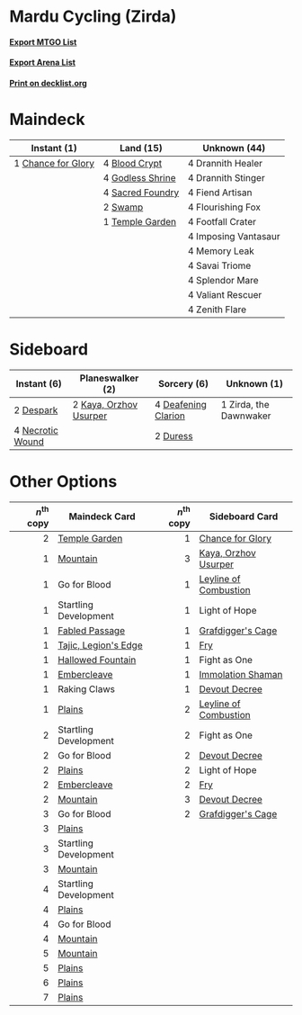 # Mardu Cycling (Zirda)

#### [Export MTGO List](../collection/Mardu%20Cycling%20(Zirda)/Mardu%20Cycling%20(Zirda).txt)
#### [Export Arena List](../collection/Mardu%20Cycling%20(Zirda)/Mardu%20Cycling%20(Zirda)_arena.txt)
#### [Print on decklist.org](http://decklist.org/?deckmain=4%09Blood%20Crypt%0A1%09Chance%20for%20Glory%0A4%09Drannith%20Healer%0A4%09Drannith%20Stinger%0A4%09Fiend%20Artisan%0A4%09Flourishing%20Fox%0A4%09Footfall%20Crater%0A4%09Godless%20Shrine%0A4%09Imposing%20Vantasaur%0A4%09Memory%20Leak%0A4%09Sacred%20Foundry%0A4%09Savai%20Triome%0A4%09Splendor%20Mare%0A2%09Swamp%0A1%09Temple%20Garden%0A4%09Valiant%20Rescuer%0A4%09Zenith%20Flare&deckside=4%09Deafening%20Clarion%0A2%09Despark%0A2%09Duress%0A2%09Kaya,%20Orzhov%20Usurper%0A4%09Necrotic%20Wound%0A1%09Zirda,%20the%20Dawnwaker)
# Maindeck

|                                         Instant (1)                                         |                                         Land (15)                                         |    Unknown (44)    |
|---------------------------------------------------------------------------------------------|-------------------------------------------------------------------------------------------|--------------------|
|1 [Chance for Glory](http://gatherer.wizards.com/Pages/Card/Details.aspx?multiverseid=452909)|4 [Blood Crypt](http://gatherer.wizards.com/Pages/Card/Details.aspx?multiverseid=97102)    |4 Drannith Healer   |
|                                                                                             |4 [Godless Shrine](http://gatherer.wizards.com/Pages/Card/Details.aspx?multiverseid=405099)|4 Drannith Stinger  |
|                                                                                             |4 [Sacred Foundry](http://gatherer.wizards.com/Pages/Card/Details.aspx?multiverseid=405106)|4 Fiend Artisan     |
|                                                                                             |2 [Swamp](http://gatherer.wizards.com/Pages/Card/Details.aspx?multiverseid=439858)         |4 Flourishing Fox   |
|                                                                                             |1 [Temple Garden](http://gatherer.wizards.com/Pages/Card/Details.aspx?multiverseid=405112) |4 Footfall Crater   |
|                                                                                             |                                                                                           |4 Imposing Vantasaur|
|                                                                                             |                                                                                           |4 Memory Leak       |
|                                                                                             |                                                                                           |4 Savai Triome      |
|                                                                                             |                                                                                           |4 Splendor Mare     |
|                                                                                             |                                                                                           |4 Valiant Rescuer   |
|                                                                                             |                                                                                           |4 Zenith Flare      |


# Sideboard

|                                        Instant (6)                                        |                                        Planeswalker (2)                                         |                                         Sorcery (6)                                          |     Unknown (1)      |
|-------------------------------------------------------------------------------------------|-------------------------------------------------------------------------------------------------|----------------------------------------------------------------------------------------------|----------------------|
|2 [Despark](http://gatherer.wizards.com/Pages/Card/Details.aspx?multiverseid=461117)       |2 [Kaya, Orzhov Usurper](http://gatherer.wizards.com/Pages/Card/Details.aspx?multiverseid=460129)|4 [Deafening Clarion](http://gatherer.wizards.com/Pages/Card/Details.aspx?multiverseid=452915)|1 Zirda, the Dawnwaker|
|4 [Necrotic Wound](http://gatherer.wizards.com/Pages/Card/Details.aspx?multiverseid=452829)|                                                                                                 |2 [Duress](http://gatherer.wizards.com/Pages/Card/Details.aspx?multiverseid=14557)            |                      |


# Other Options

|*n*<sup>th</sup> copy|                                         Maindeck Card                                         |*n*<sup>th</sup> copy|                                         Sideboard Card                                         |
|--------------------:|-----------------------------------------------------------------------------------------------|--------------------:|------------------------------------------------------------------------------------------------|
|                    2|[Temple Garden](http://gatherer.wizards.com/Pages/Card/Details.aspx?multiverseid=405112)       |                    1|[Chance for Glory](http://gatherer.wizards.com/Pages/Card/Details.aspx?multiverseid=452909)     |
|                    1|[Mountain](http://gatherer.wizards.com/Pages/Card/Details.aspx?multiverseid=439859)            |                    3|[Kaya, Orzhov Usurper](http://gatherer.wizards.com/Pages/Card/Details.aspx?multiverseid=460129) |
|                    1|Go for Blood                                                                                   |                    1|[Leyline of Combustion](http://gatherer.wizards.com/Pages/Card/Details.aspx?multiverseid=466902)|
|                    1|Startling Development                                                                          |                    1|Light of Hope                                                                                   |
|                    1|[Fabled Passage](http://gatherer.wizards.com/Pages/Card/Details.aspx?multiverseid=473206)      |                    1|[Grafdigger's Cage](http://gatherer.wizards.com/Pages/Card/Details.aspx?multiverseid=278452)    |
|                    1|[Tajic, Legion's Edge](http://gatherer.wizards.com/Pages/Card/Details.aspx?multiverseid=452954)|                    1|[Fry](http://gatherer.wizards.com/Pages/Card/Details.aspx?multiverseid=466894)                  |
|                    1|[Hallowed Fountain](http://gatherer.wizards.com/Pages/Card/Details.aspx?multiverseid=97071)    |                    1|Fight as One                                                                                    |
|                    1|[Embercleave](http://gatherer.wizards.com/Pages/Card/Details.aspx?multiverseid=473082)         |                    1|[Immolation Shaman](http://gatherer.wizards.com/Pages/Card/Details.aspx?multiverseid=457250)    |
|                    1|Raking Claws                                                                                   |                    1|[Devout Decree](http://gatherer.wizards.com/Pages/Card/Details.aspx?multiverseid=466767)        |
|                    1|[Plains](http://gatherer.wizards.com/Pages/Card/Details.aspx?multiverseid=439856)              |                    2|[Leyline of Combustion](http://gatherer.wizards.com/Pages/Card/Details.aspx?multiverseid=466902)|
|                    2|Startling Development                                                                          |                    2|Fight as One                                                                                    |
|                    2|Go for Blood                                                                                   |                    2|[Devout Decree](http://gatherer.wizards.com/Pages/Card/Details.aspx?multiverseid=466767)        |
|                    2|[Plains](http://gatherer.wizards.com/Pages/Card/Details.aspx?multiverseid=439856)              |                    2|Light of Hope                                                                                   |
|                    2|[Embercleave](http://gatherer.wizards.com/Pages/Card/Details.aspx?multiverseid=473082)         |                    2|[Fry](http://gatherer.wizards.com/Pages/Card/Details.aspx?multiverseid=466894)                  |
|                    2|[Mountain](http://gatherer.wizards.com/Pages/Card/Details.aspx?multiverseid=439859)            |                    3|[Devout Decree](http://gatherer.wizards.com/Pages/Card/Details.aspx?multiverseid=466767)        |
|                    3|Go for Blood                                                                                   |                    2|[Grafdigger's Cage](http://gatherer.wizards.com/Pages/Card/Details.aspx?multiverseid=278452)    |
|                    3|[Plains](http://gatherer.wizards.com/Pages/Card/Details.aspx?multiverseid=439856)              |                     |                                                                                                |
|                    3|Startling Development                                                                          |                     |                                                                                                |
|                    3|[Mountain](http://gatherer.wizards.com/Pages/Card/Details.aspx?multiverseid=439859)            |                     |                                                                                                |
|                    4|Startling Development                                                                          |                     |                                                                                                |
|                    4|[Plains](http://gatherer.wizards.com/Pages/Card/Details.aspx?multiverseid=439856)              |                     |                                                                                                |
|                    4|Go for Blood                                                                                   |                     |                                                                                                |
|                    4|[Mountain](http://gatherer.wizards.com/Pages/Card/Details.aspx?multiverseid=439859)            |                     |                                                                                                |
|                    5|[Mountain](http://gatherer.wizards.com/Pages/Card/Details.aspx?multiverseid=439859)            |                     |                                                                                                |
|                    5|[Plains](http://gatherer.wizards.com/Pages/Card/Details.aspx?multiverseid=439856)              |                     |                                                                                                |
|                    6|[Plains](http://gatherer.wizards.com/Pages/Card/Details.aspx?multiverseid=439856)              |                     |                                                                                                |
|                    7|[Plains](http://gatherer.wizards.com/Pages/Card/Details.aspx?multiverseid=439856)              |                     |                                                                                                |

